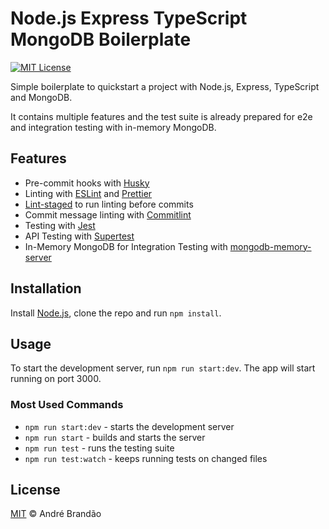 # Node.js Express TypeScript MongoDB Boilerplate

[![MIT License](https://img.shields.io/badge/License-MIT-green.svg)](LICENSE)

Simple boilerplate to quickstart a project with Node.js, Express, TypeScript and MongoDB.

It contains multiple features and the test suite is already prepared for e2e and integration testing with in-memory MongoDB.

## Features

- Pre-commit hooks with [Husky](https://typicode.github.io/husky/)
- Linting with [ESLint](https://eslint.org/) and [Prettier](https://prettier.io/)
- [Lint-staged](https://github.com/lint-staged/lint-staged) to run linting before commits
- Commit message linting with [Commitlint](https://github.com/conventional-changelog/commitlint)
- Testing with [Jest](https://jestjs.io/)
- API Testing with [Supertest](https://github.com/ladjs/supertest)
- In-Memory MongoDB for Integration Testing with [mongodb-memory-server](https://github.com/nodkz/mongodb-memory-server)

## Installation

Install [Node.js](https://nodejs.org), clone the repo and run `npm install`.

## Usage

To start the development server, run `npm run start:dev`. The app will start running on port 3000.

### Most Used Commands

- `npm run start:dev` - starts the development server
- `npm run start` - builds and starts the server
- `npm run test` - runs the testing suite
- `npm run test:watch` - keeps running tests on changed files

## License

[MIT](LICENSE) © André Brandão
